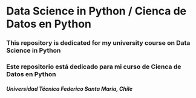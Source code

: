 # Data Science in Python / Cienca de Datos en Python
### This repository is dedicated for my university course on Data Science in Python
### Este repositorio está dedicado para mi curso de Cienca de Datos en Python

#### *Universidad Técnica Federico Santa María, Chile*
